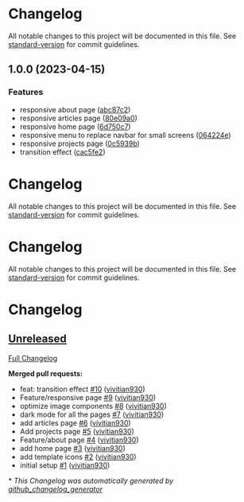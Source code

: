 # Changelog

All notable changes to this project will be documented in this file. See [standard-version](https://github.com/conventional-changelog/standard-version) for commit guidelines.

## 1.0.0 (2023-04-15)


### Features

* responsive about page ([abc87c2](https://github-vivi/vivitian930/nextjs-portfolio/commit/abc87c22ce9e7969ec8e9608fd65ae7653df8e08))
* responsive articles page ([80e09a0](https://github-vivi/vivitian930/nextjs-portfolio/commit/80e09a0a350e50f37f883bd5199431c7eee7ad88))
* responsive home page ([6d750c7](https://github-vivi/vivitian930/nextjs-portfolio/commit/6d750c74f1b91176c5e65d9557695eb0004833f3))
* responsive menu to replace navbar for small screens ([064224e](https://github-vivi/vivitian930/nextjs-portfolio/commit/064224ea2d3915bcfeddade71baba863b1d81b37))
* responsive projects page ([0c5939b](https://github-vivi/vivitian930/nextjs-portfolio/commit/0c5939bd270b792042520b0d035ca94f2a071d46))
* transition effect ([cac5fe2](https://github-vivi/vivitian930/nextjs-portfolio/commit/cac5fe2f88530e277ce813b2dd825f4156e61cb2))

# Changelog

All notable changes to this project will be documented in this file. See [standard-version](https://github.com/conventional-changelog/standard-version) for commit guidelines.

# Changelog

All notable changes to this project will be documented in this file. See [standard-version](https://github.com/conventional-changelog/standard-version) for commit guidelines.

# Changelog

## [Unreleased](https://github.com/vivitian930/nextjs-portfolio/tree/HEAD)

[Full Changelog](https://github.com/vivitian930/nextjs-portfolio/compare/e9cf69189136dcce31beef58bef478852d186609...HEAD)

**Merged pull requests:**

- feat: transition effect [\#10](https://github.com/vivitian930/nextjs-portfolio/pull/10) ([vivitian930](https://github.com/vivitian930))
- Feature/responsive page [\#9](https://github.com/vivitian930/nextjs-portfolio/pull/9) ([vivitian930](https://github.com/vivitian930))
- optimize image components [\#8](https://github.com/vivitian930/nextjs-portfolio/pull/8) ([vivitian930](https://github.com/vivitian930))
- dark mode for all the pages [\#7](https://github.com/vivitian930/nextjs-portfolio/pull/7) ([vivitian930](https://github.com/vivitian930))
- add articles page [\#6](https://github.com/vivitian930/nextjs-portfolio/pull/6) ([vivitian930](https://github.com/vivitian930))
- Add projects page [\#5](https://github.com/vivitian930/nextjs-portfolio/pull/5) ([vivitian930](https://github.com/vivitian930))
- Feature/about page [\#4](https://github.com/vivitian930/nextjs-portfolio/pull/4) ([vivitian930](https://github.com/vivitian930))
- add home page [\#3](https://github.com/vivitian930/nextjs-portfolio/pull/3) ([vivitian930](https://github.com/vivitian930))
- add template icons [\#2](https://github.com/vivitian930/nextjs-portfolio/pull/2) ([vivitian930](https://github.com/vivitian930))
- initial setup [\#1](https://github.com/vivitian930/nextjs-portfolio/pull/1) ([vivitian930](https://github.com/vivitian930))



\* *This Changelog was automatically generated by [github_changelog_generator](https://github.com/github-changelog-generator/github-changelog-generator)*

